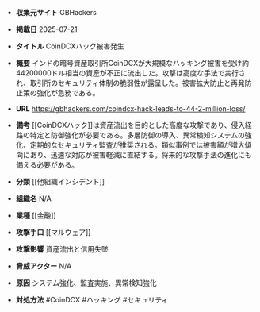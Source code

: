 - **収集元サイト**
GBHackers

- **掲載日**
2025-07-21

- **タイトル**
CoinDCXハック被害発生

- **概要**
インドの暗号資産取引所CoinDCXが大規模なハッキング被害を受け約44200000ドル相当の資産が不正に流出した。攻撃は高度な手法で実行され、取引所のセキュリティ体制の脆弱性が露呈した。被害拡大防止と再発防止策の強化が急務である。

- **URL**
https://gbhackers.com/coindcx-hack-leads-to-44-2-million-loss/

- **備考**
[[CoinDCXハック]]は資産流出を目的とした高度な攻撃であり、侵入経路の特定と防御強化が必要である。多層防御の導入、異常検知システムの強化、定期的なセキュリティ監査が推奨される。類似事例では被害額が増大傾向にあり、迅速な対応が被害軽減に直結する。将来的な攻撃手法の進化にも備える必要がある。

- **分類**
[[他組織インシデント]]

- **組織名**
N/A

- **業種**
[[金融]]

- **攻撃手口**
[[マルウェア]]

- **攻撃影響**
資産流出と信用失墜

- **脅威アクター**
N/A

- **原因**
システム強化、監査実施、異常検知強化

- **対処方法**
#CoinDCX #ハッキング #セキュリティ
